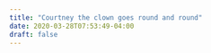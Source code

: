```yaml
---
title: "Courtney the clown goes round and round"
date: 2020-03-28T07:53:49-04:00
draft: false
---
```

